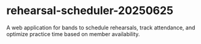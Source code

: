# rehearsal-scheduler-20250625
A web application for bands to schedule rehearsals, track attendance, and optimize practice time based on member availability.

